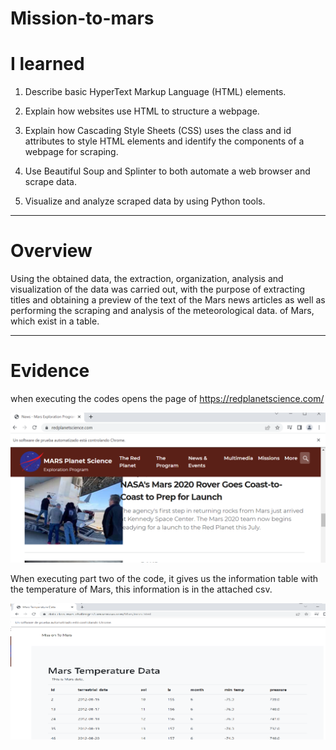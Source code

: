 # Mission-to-mars

# I learned

1. Describe basic HyperText Markup Language (HTML) elements.

2. Explain how websites use HTML to structure a webpage.

3. Explain how Cascading Style Sheets (CSS) uses the class and id attributes to style HTML elements and identify the components of a webpage for scraping.

4. Use Beautiful Soup and Splinter to both automate a web browser and scrape data.

5. Visualize and analyze scraped data by using Python tools.

__________________________________________________________________________________________________________________________________________________________________

# Overview

Using the obtained data, the extraction, organization, analysis and visualization of the data was carried out, with the purpose of extracting titles and obtaining a preview of the text of the Mars news articles as well as performing the scraping and analysis of the meteorological data. of Mars, which exist in a table.

___________________________________________________________________________________________________________________________________________________________________

# Evidence

when executing the codes opens the page of https://redplanetscience.com/

![image](https://github.com/RodrigoCR25/Mission-to-mars/blob/main/Mars%20planet.png) 

When executing part two of the code, it gives us the information table with the temperature of Mars, this information is in the attached csv.

![image](https://github.com/RodrigoCR25/Mission-to-mars/blob/main/Mars%20temperature.png)

